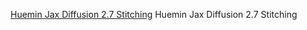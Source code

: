 
[Huemin Jax Diffusion 2.7 Stitching](https://dreamingcomputers.com/ai-articles/huemin-jax-diffusion-2-7-stitching)
Huemin Jax Diffusion 2.7 Stitching
